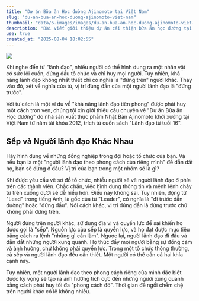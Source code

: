 ```yaml
---
title: "Dự án Bữa ăn Học đường Ajinomoto tại Việt Nam"
slug: "du-an-bua-an-hoc-duong-ajinomoto-viet-nam"
thumbnail: "data/6.images/images/du-an-bua-an-hoc-duong-ajinomoto-viet-nam.webp"
description: "Bài viết giới thiệu dự án cải thiện bữa ăn học đường tại Việt Nam do nhân viên Ajinomoto khởi xướng, nhấn mạnh vai trò lãnh đạo tiên phong và sự khác biệt giữa sếp và người lãnh đạo."
use: true
created_at: "2025-08-04 18:02:55"
---
```


![](/images/20250804-00010000-php_s-000-1-view.webp)

Khi nghe đến từ "lãnh đạo", nhiều người có thể hình dung ra một nhân vật có sức lôi cuốn, đứng đầu tổ chức và chỉ huy mọi người. Tuy nhiên, khả năng lãnh đạo không nhất thiết chỉ có nghĩa là "đứng trên" người khác. Thay vào đó, xét về nghĩa của từ, vị trí đúng đắn của một người lãnh đạo là "đứng trước".

Với tư cách là một ví dụ về "khả năng lãnh đạo tiên phong" được phát huy một cách trọn vẹn, chúng tôi xin giới thiệu câu chuyện về "Dự án Bữa ăn Học đường" do nhà sản xuất thực phẩm Nhật Bản Ajinomoto khởi xướng tại Việt Nam từ năm tài khóa 2012, trích từ cuốn sách "Lãnh đạo từ tuổi 16".

## Sếp và Người lãnh đạo Khác Nhau

Hãy hình dung về những đồng nghiệp trong đội hoặc tổ chức của bạn. Và nếu bạn là một "người lãnh đạo theo phong cách của riêng mình" để dẫn dắt họ, bạn sẽ đứng ở đâu? Vị trí của bạn trong một nhóm sẽ là gì?

Khi được yêu cầu vẽ sơ đồ tổ chức, nhiều người sẽ vẽ người lãnh đạo ở phía trên các thành viên. Chắc chắn, việc hình dung thông tin và mệnh lệnh chảy từ trên xuống dưới sẽ dễ hiểu hơn. Điều này không sai. Tuy nhiên, động từ "Lead" trong tiếng Anh, là gốc của từ "Leader", có nghĩa là "đi trước dẫn đường" hoặc "đứng đầu". Nói cách khác, vị trí đúng đắn là đứng trước chứ không phải đứng trên.

Người đứng trên người khác, sử dụng địa vị và quyền lực để sai khiến họ được gọi là "sếp". Nguồn lực của sếp là quyền lực, và họ đạt được mục tiêu bằng cách ra lệnh "những gì cần làm". Ngược lại, người lãnh đạo đi đầu và dẫn dắt những người xung quanh. Họ thúc đẩy mọi người bằng sự đồng cảm và ảnh hưởng, chứ không phải quyền lực. Trong một tổ chức thông thường, cả sếp và người lãnh đạo đều cần thiết. Một người có thể cần cả hai khía cạnh này.

Tuy nhiên, một người lãnh đạo theo phong cách riêng của mình đặc biệt được kỳ vọng sẽ tạo ra ảnh hưởng tích cực đến những người xung quanh bằng cách phát huy tối đa "phong cách đó". Thời gian để ngồi chễm chệ trên người khác có lẽ không nhiều.